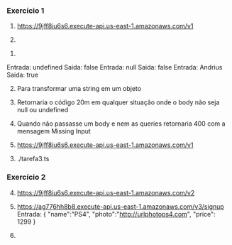 ### Exercício 1
1) https://9jff8iu6s6.execute-api.us-east-1.amazonaws.com/v1

2)
1.
Entrada: undefined Saida: false
Entrada: null Saida: false
Entrada: Andrius Saida: true

2. Para transformar uma string em um objeto

3. Retornaria o código 20m em qualquer situação onde o body não seja null ou undefined

4. Quando não passasse um body e nem as queries retornaria 400 com a mensagem Missing Input

5. https://9jff8iu6s6.execute-api.us-east-1.amazonaws.com/v1

3) ./tarefa3.ts


### Exercício 2
4) https://9jff8iu6s6.execute-api.us-east-1.amazonaws.com/v2

5) https://ag776hh8b8.execute-api.us-east-1.amazonaws.com/v3/signup
Entrada:
{
    "name":"PS4",
    "photo":"http://urlphotops4.com",
    "price": 1299
}

6)